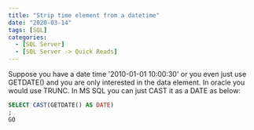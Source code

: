 ```yaml
---
title: "Strip time element from a datetime"
date: "2020-03-14"
tags: [SQL]
categories:
  - [SQL Server]
  - [SQL Server -> Quick Reads]
---
```


Suppose you have a date time '2010-01-01 10:00:30' or you even just use GETDATE() and you are only interested in the data element. In oracle you would use TRUNC. In MS SQL you can just CAST it as a DATE as below:

```sql
SELECT CAST(GETDATE() AS DATE)
;
GO
```
